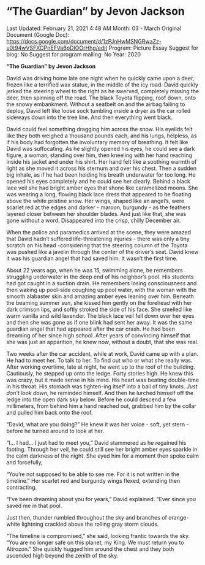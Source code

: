 # “The Guardian” by Jevon Jackson

Last Updated: February 21, 2021 4:48 AM
Month: 03 - March
Original Document (Google Doc): https://docs.google.com/document/d/1zPJnHwMSNGRwaZz-u0t94wVSFXOPnEFVa6pDIOOrHhg/edit
Program: Picture Essay
Suggest for blog: No
Suggest for program mailing: No
Year: 2020

**“The Guardian” by Jevon Jackson**

David was driving home late one night when he quickly came upon a deer, frozen like a terrified wax statue, in the middle of the icy road. David quickly jerked the steering wheel to the right as he swerved, completely missing the deer, then spinning off the road. The black Toyota flipping, roof down, onto the snowy embankment. Without a seatbelt on and the airbag failing to deploy, David left like loose sock tumbling inside a dryer as the car rolled sideways down into the tree line. And then everything went black.

David could feel something dragging him across the snow. His eyelids felt like they both weighed a thousand pounds each, and his lungs, helpless, as if his body had forgotten the involuntary memory of breathing. It felt like David was suffocating. As he slightly opened his eyes, he could see a dark figure, a woman, standing over him, then kneeling with her hand reaching inside his jacket and under his shirt. Her hand felt like a soothing warmth of light as she moved it across his sternum and over his chest. Then a sudden big inhale, as if he had been holding his breath underwater for too long. He opened his eyes completely and he could see her clearly. Behind a black lace veil she had bright amber eyes that shone like caramelized moons. She was wearing a long, flowing black lace dress that appeared to be floating above the white pristine snow. Her wings, shaped like an angel’s, were scarlet red at the edges and darker - maroon, burgundy - as the feathers layered closer between her shoulder blades. And just like that, she was gone without a word. Disappeared into the crisp, chilly December air.

When the police and paramedics arrived at the scene, they were amazed that David hadn’t suffered life-threatening injuries - there was only a tiny scratch on his head -considering that the steering column of the Toyota was pushed like a javelin through the center of the driver’s seat. David knew it was his guardian angel that had saved him. It wasn’t the first time.

About 22 years ago, when he was 15, swimming alone, he remembers struggling underwater in the deep end of his neighbor’s pool. His students had got caught in a suction drain. He remembers losing consciousness and then waking up pool-side coughing up pool water, with the woman with the smooth alabaster skin and amazing amber eyes leaning over him. Beneath the beaming summer sun, she kissed him gently on the forehead with her dark crimson lips, and softly stroked the side of his face. She smelled like warm vanilla and wild lavender. The black lace veil fell down over her eyes and then she was gone as if one blink had sent her away. It was the same guardian angel that had appeared after the car crash. He had been dreaming of her since high school. After years of convincing himself that she was just an apparition, he knew now, without a doubt, that she was real.

Two weeks after the car accident, while at work, David came up with a plan. He had to meet her. To talk to her. To find out who or what she really was. After working overtime, late at night, he went up to the roof of the building. Cautiously, he stepped up onto the ledge. Forty stories high. He knew this was crazy, but it made sense in his mind. His heart was beating double-time in his throat. His stomach was tighten-ing itself into a ball of tiny knots. *Just don’t look down*, he reminded himself. And then he lurched himself off the ledge into the open dark sky below. Before he could descend a few millimeters, from behind him a hand reached out, grabbed him by the collar and pulled him back onto the roof.

“David, what are you doing?” He knew it was her voice - soft, yet stern - before he turned around to look at her.

“I… I had… I just had to meet you,” David stammered as he regained his footing. Through her veil, he could still see her bright amber eyes sparkle in the calm darkness of the night. She eyed him for a moment then spoke calm and forcefully,

“You’re not supposed to be able to see me. For it is not written in the timeline.” Her scarlet red and burgundy wings flexed, extending then contracting.

“I've been dreaming about you for years,” David explained. “Ever since you saved me in that pool.

Just then, thunder rumbled throughout the sky and branches of orange-white lightning crackled above the rolling gray storm clouds.

“The timeline is compromised,” she said, looking frantic towards the sky. “You are no longer safe on this planet, my King. We must return you to Altrozon.” She quickly hugged him around the chest and they both ascended high beyond the zenith of the sky.